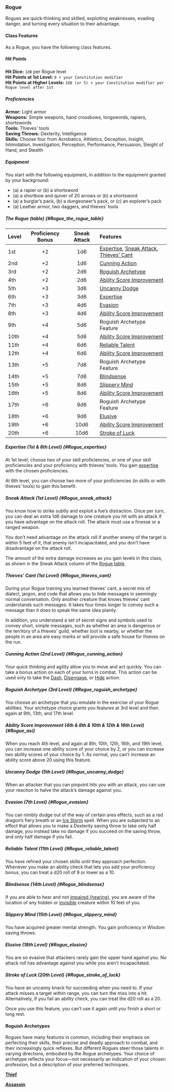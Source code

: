 ### Rogue

Rogues are quick-thinking and skilled, exploiting weaknesses, evading danger, and turning every situation to their advantage.

#### Class Features

As a Rogue, you have the following class features.
##### Hit Points
**Hit Dice:**
`1d8` per Rogue level
\
**Hit Points at 1st Level:**
`8 + your Constitution modifier`
\
**Hit Points at Higher Levels:**
`1d8 (or 5) + your Constitution modifier per Rogue level after 1st`

##### Proficiencies
**Armor:**
Light armor
\
**Weapons:**
Simple weapons, hand crossbows, longswords, rapiers, shortswords
\
**Tools:**
Thieves’ tools
\
**Saving Throws:**
Dexterity, Intelligence
\
**Skills:**
Choose four from Acrobatics, Athletics, Deception, Insight, Intimidation, Investigation, Perception, Performance, Persuasion, Sleight of Hand, and Stealth

##### Equipment
You start with the following equipment, in addition to the equipment granted by your background:

- (a) a rapier or (b) a shortsword
- (a) a shortbow and quiver of 20 arrows or (b) a shortsword
- (a) a burglar’s pack, (b) a dungeoneer’s pack, or (c) an explorer’s pack
- (a) Leather armor, two daggers, and thieves’ tools

##### The Rogue (table) {#Rogue_the_rogue_table}

| Level | Proficiency Bonus | Sneak Attack | Features                                                                                                 |
|:------|:-----------------:|:------------:|:---------------------------------------------------------------------------------------------------------|
|   1st |         +2        |      1d6     | [Expertise](#Rogue_expertise), [Sneak Attack](#Rogue_sneak_attack), [Thieves’ Cant](#Rogue_thieves_cant) |
|   2nd |         +2        |      1d6     | [Cunning Action](#Rogue_cunning_action)                                                                  |
|   3rd |         +2        |      2d6     | [Roguish Archetype](#Rogue_roguish_archetype)                                                            |
|   4th |         +2        |      2d6     | [Ability Score Improvement](#Rogue_asi)                                                                  |
|   5th |         +3        |      3d6     | [Uncanny Dodge](#Rogue_uncanny_dodge)                                                                    |
|   6th |         +3        |      3d6     | [Expertise](#Rogue_expertise)                                                                            |
|   7th |         +3        |      4d6     | [Evasion](#Rogue_evasion)                                                                                |
|   8th |         +3        |      4d6     | [Ability Score Improvement](#Rogue_asi)                                                                  |
|   9th |         +4        |      5d6     | Roguish Archetype Feature                                                                                |
|  10th |         +4        |      5d6     | [Ability Score Improvement](#Rogue_asi)                                                                  |
|  11th |         +4        |      6d6     | [Reliable Talent](#Rogue_reliable_talent)                                                                |
|  12th |         +4        |      6d6     | [Ability Score Improvement](#Rogue_asi)                                                                  |
|  13th |         +5        |      7d6     | Roguish Archetype Feature                                                                                |
|  14th |         +5        |      7d6     | [Blindsense](#Rogue_blindsense)                                                                          |
|  15th |         +5        |      8d6     | [Slippery Mind](#Rogue_slippery_mind)                                                                    |
|  16th |         +5        |      8d6     | [Ability Score Improvement](#Rogue_asi)                                                                  |
|  17th |         +6        |      9d6     | Roguish Archetype Feature                                                                                |
|  18th |         +6        |      9d6     | [Elusive](#Rogue_elusive)                                                                                |
|  19th |         +6        |     10d6     | [Ability Score Improvement](#Rogue_asi)                                                                  |
|  20th |         +6        |     10d6     | [Stroke of Luck](#Rogue_stroke_of_luck)                                                                  |

##### Expertise (1st & 6th Level) {#Rogue_expertise}

At 1st level, choose two of your skill proficiencies, or one of your skill proficiencies and your proficiency with thieves’ tools.
You gain [expertise](#Proficiency_Bonus_expertise) with the chosen proficiencies.

At 6th level, you can choose two more of your proficiencies (in skills or with thieves’ tools) to gain this benefit.

##### Sneak Attack (1st Level) {#Rogue_sneak_attack}

You know how to strike subtly and exploit a foe’s distraction.
Once per turn, you can deal an extra 1d6 damage to one creature you hit with an attack if you have advantage on the attack roll.
The attack must use a finesse or a ranged weapon.

You don’t need advantage on the attack roll if another enemy of the target is within 5 feet of it, that enemy isn’t incapacitated, and you don’t have disadvantage on the attack roll.

The amount of the extra damage increases as you gain levels in this class, as shown in the Sneak Attack column of the [Rogue table](#Rogue_the_rogue_table).

##### Thieves’ Cant (1st Level) {#Rogue_thieves_cant}

During your Rogue training you learned thieves’ cant, a secret mix of dialect, jargon, and code that allows you to hide messages in seemingly normal conversation.
Only another creature that knows thieves’ cant understands such messages.
It takes four times longer to convey such a message than it does to speak the same idea plainly.

In addition, you understand a set of secret signs and symbols used to convey short, simple messages, such as whether an area is dangerous or the territory of a thieves’ guild, whether loot is nearby, or whether the people in an area are easy marks or will provide a safe house for thieves on the run.

##### Cunning Action (2nd Level) {#Rogue_cunning_action}

Your quick thinking and agility allow you to move and act quickly.
You can take a bonus action on each of your turns in combat.
This action can be used only to take the [Dash](#Combat_Actions_dash), [Disengage](#Combat_Actions_disengage), or [Hide](#Combat_Actions_hide) action.

##### Roguish Archetype (3rd Level) {#Rogue_roguish_archetype}

You choose an archetype that you emulate in the exercise of your Rogue abilities.
Your archetype choice grants you features at 3rd level and then again at 9th, 13th, and 17th level.

##### Ability Score Improvement (4th & 8th & 10th & 12th & 16th Level) {#Rogue_asi}

When you reach 4th level, and again at 8th, 10th, 12th, 16th, and 19th level, you can increase one ability score of your choice by 2, or you can increase two ability scores of your choice by 1.
As normal, you can’t increase an ability score above 20 using this feature.

##### Uncanny Dodge (5th Level) {#Rogue_uncanny_dodge}

When an attacker that you can pinpoint hits you with an attack, you can use your reaction to halve the attack’s damage against you.

##### Evasion (7th Level) {#Rogue_evasion}

You can nimbly dodge out of the way of certain area effects, such as a red dragon’s fiery breath or an [Ice Storm](#Ice_Storm_ice_storm) spell.
When you are subjected to an effect that allows you to make a Dexterity saving throw to take only half damage, you instead take no damage if you succeed on the saving throw, and only half damage if you fail.

##### Reliable Talent (11th Level) {#Rogue_reliable_talent}

You have refined your chosen skills until they approach perfection.
Whenever you make an ability check that lets you add your proficiency bonus, you can treat a d20 roll of 9 or lower as a 10.

##### Blindsense (14th Level) {#Rogue_blindsense}

If you are able to hear and not [impaired (hearing)](#Conditions_impaired), you are aware of the location of any hidden or [invisible](#Conditions_invisible) creature within 10 feet of you.

##### Slippery Mind (15th Level) {#Rogue_slippery_mind}

You have acquired greater mental strength.
You gain proficiency in Wisdom saving throws.

##### Elusive (18th Level) {#Rogue_elusive}

You are so evasive that attackers rarely gain the upper hand against you.
No attack roll has advantage against you while you aren’t incapacitated.

##### Stroke of Luck (20th Level) {#Rogue_stroke_of_luck}

You have an uncanny knack for succeeding when you need to.
If your attack misses a target within range, you can turn the miss into a hit.
Alternatively, if you fail an ability check, you can treat the d20 roll as a 20.

Once you use this feature, you can’t use it again until you finish a short or long rest.

#### Roguish Archetypes

Rogues have many features in common, including their emphasis on perfecting their skills, their precise and deadly approach to combat, and their increasingly quick reflexes.
But different Rogues steer those talents in varying directions, embodied by the Rogue archetypes.
Your choice of archetype reflects your focus—not necessarily an indication of your chosen profession, but a description of your preferred techniques.

[**Thief**](./Thief.md)

[**Assassin**](./Assassin.md)
